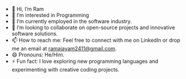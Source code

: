 - 👋 Hi, I’m Ram
- 👀 I’m interested in Programming
- 🌱 I’m currently employed in the software industry.
- 💞️ I’m looking to collaborate on open-source projects and innovative software solutions.
- 📫 How to reach me: Feel free to connect with me on LinkedIn or drop me an email at ramajayam2411@gmail.com.
- 😄 Pronouns: He/Him.
- ⚡ Fun fact: I love exploring new programming languages and experimenting with creative coding projects.

<!---
Ram-Ram007/Ram-Ram007 is a ✨ special ✨ repository because its `README.md` (this file) appears on your GitHub profile.
You can click the Preview link to take a look at your changes.
--->
